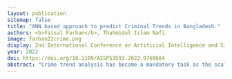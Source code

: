 ```yaml
---
layout: publication
sitemap: false
title: "ANN based approach to predict Criminal Trends in Bangladesh."
authors: <b>Faisal Farhan</b>, Thahmidul Islam Nafi.
image: farhan22crime.png
display: 2nd International Conference on Artificial Intelligence and Signal Processing (AISP), IEEE
year: 2022
doi: https://doi.org/10.1109/AISP53593.2022.9760684
abstract: "Crime trend analysis has become a mandatory task as the scale of crime is increasing rapidly all over the globe. In recent years, Bangladesh has encountered various types of crimes and the rate is increasing with its increased population. Both physical and digital based crimes have become very common and their fatality can disrupt the advancement of any country. To tackle the situation, it is important to investigate and forecast the crime patterns that can assist the law enforcement agencies for easier investigation. Machine Learning and Deep Learning based crime analysis has become very popular as they can accurately and efficiently analyze large criminal dataset. In this study, the authors implemented machine learning techniques as well as ANN architecture to assess and forecast crime trends in Bangladesh. The dataset in this experiment was collected from the Bangladesh Police website that consists of criminal records of various crimes during the years 2010 to 2019. Authors evaluated the performance of ANN with other regression models named linear Regression and Support Vector Regression for crime prediction. The proposed model(ANN) outperforms other two models in this study compared to all the performance evaluation metrics. Hence ANN model is suggested by the authors to forecast and analyze future crime trends."
---
```

